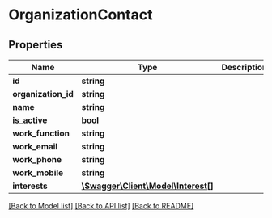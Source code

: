 # OrganizationContact

## Properties
Name | Type | Description | Notes
------------ | ------------- | ------------- | -------------
**id** | **string** |  | [optional] 
**organization_id** | **string** |  | [optional] 
**name** | **string** |  | [optional] 
**is_active** | **bool** |  | [optional] 
**work_function** | **string** |  | [optional] 
**work_email** | **string** |  | [optional] 
**work_phone** | **string** |  | [optional] 
**work_mobile** | **string** |  | [optional] 
**interests** | [**\Swagger\Client\Model\Interest[]**](Interest.md) |  | [optional] 

[[Back to Model list]](../README.md#documentation-for-models) [[Back to API list]](../README.md#documentation-for-api-endpoints) [[Back to README]](../README.md)


